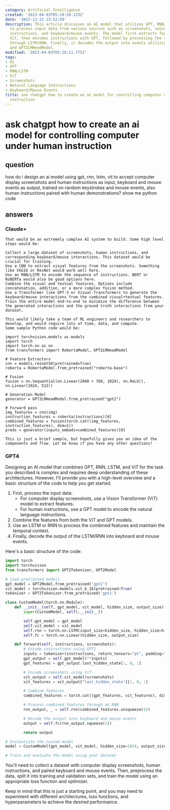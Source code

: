 ```yaml
---
category: Artificial Intelligence
created: '2023-04-03T05:10:58.123Z'
date: '2023-12-22 23:52:59'
description: This article discusses an AI model that utilizes GPT, RNN/LSTM, and ViT
  to process input data from various sources such as screenshots, natural language
  instructions, and keyboard/mouse events. The model first extracts features using
  ViT, then encodes instructions with GPT, followed by processing the combined features
  through LSTM/RNN. Finally, it decodes the output into events utilizing CNNs, RobertaModel,
  and GPT2LMHeadModel.
modified: '2023-04-03T05:18:11.775Z'
tags:
- AI
- GPT
- RNN/LSTM
- ViT
- Screenshots
- Natural Language Instructions
- Keyboard/Mouse Events
title: ask chatgpt how to create an ai model for controlling computer under human
  instruction
---
```


# ask chatgpt how to create an ai model for controlling computer under human instruction

## question

how do i design an ai model using gpt, rnn, lstm, vit to accept computer display screenshots and human instructions as input, keyboard and mouse events as output, trained on random keystrokes and mouse events, also human instructions paired with human demonstrations? show me python code

## answers

### Claude+

```
That would be an extremely complex AI system to build. Some high level steps would be:

Collect a large dataset of screenshots, human instructions, and corresponding keyboard/mouse interactions. This dataset would be crucial for training.
Use a CNN to extract visual features from the screenshots. Something like VGG16 or ResNet would work well here.
Use an RNN/LSTM to encode the sequence of instructions. BERT or RoBERTa would also be good options here.
Combine the visual and textual features. Options include concatenation, addition, or a more complex fusion method.
Use a Transformer like GPT-3 or Visual-Transformers to generate the keyboard/mouse interactions from the combined visual+textual features. 
Train the entire model end-to-end to minimize the difference between the generated interactions and the ground truth interactions from your dataset.

This would likely take a team of ML engineers and researchers to develop, and would require lots of time, data, and compute. 
Some sample Python code would be:

import torchvision.models as models 
import torch 
import torch.nn as nn 
from transformers import RobertaModel, GPT2LMHeadModel 

# Feature Extractors 
cnn = models.resnet50(pretrained=True) 
roberta = RobertaModel.from_pretrained("roberta-base") 

# Fusion 
fusion = nn.Sequential(nn.Linear(2048 + 768, 1024), nn.ReLU(), nn.Linear(1024, 512)) 

# Generation Model 
generator = GPT2LMHeadModel.from_pretrained("gpt2") 

# Forward pass 
img_features = cnn(img) 
instruction_features = roberta(instructions)[0] 
combined_features = fusion(torch.cat((img_features, instruction_features), dim=1)) 
preds = generator(inputs_embeds=combined_features)[0]

This is just a brief sample, but hopefully gives you an idea of the components and flow. Let me know if you have any other questions!

```

### GPT4

Designing an AI model that combines GPT, RNN, LSTM, and ViT for the task you described is complex and requires deep understanding of these architectures. However, I'll provide you with a high-level overview and a basic structure of the code to help you get started.

1. First, process the input data:
   - For computer display screenshots, use a Vision Transformer (ViT) model to extract features.
   - For human instructions, use a GPT model to encode the natural language instructions.
2. Combine the features from both the ViT and GPT models.
3. Use an LSTM or RNN to process the combined features and maintain the temporal context.
4. Finally, decode the output of the LSTM/RNN into keyboard and mouse events.

Here's a basic structure of the code:

```python
import torch
import torchvision
from transformers import GPT2Tokenizer, GPT2Model

# Load pretrained models
gpt_model = GPT2Model.from_pretrained('gpt2')
vit_model = torchvision.models.vit_b_16(pretrained=True)
tokenizer = GPT2Tokenizer.from_pretrained('gpt2')

class CustomModel(torch.nn.Module):
    def __init__(self, gpt_model, vit_model, hidden_size, output_size):
        super(CustomModel, self).__init__()

        self.gpt_model = gpt_model
        self.vit_model = vit_model
        self.rnn = torch.nn.LSTM(input_size=hidden_size, hidden_size=hidden_size, batch_first=True)
        self.fc = torch.nn.Linear(hidden_size, output_size)

    def forward(self, instructions, screenshots):
        # Encode instructions using GPT2
        inputs = tokenizer(instructions, return_tensors="pt", padding=True, truncation=True)
        gpt_output = self.gpt_model(**inputs)
        gpt_features = gpt_output.last_hidden_state[:, 0, :]

        # Encode screenshots using ViT
        vit_output = self.vit_model(screenshots)
        vit_features = vit_output["last_hidden_state"][:, 0, :]

        # Combine features
        combined_features = torch.cat((gpt_features, vit_features), dim=1)

        # Process combined features through an RNN
        rnn_output, _ = self.rnn(combined_features.unsqueeze(1))

        # Decode the output into keyboard and mouse events
        output = self.fc(rnn_output.squeeze(1))

        return output

# Instantiate the custom model
model = CustomModel(gpt_model, vit_model, hidden_size=1024, output_size=256)

# Train and evaluate the model using your dataset
```

You'll need to collect a dataset with computer display screenshots, human instructions, and paired keyboard and mouse events. Then, preprocess the data, split it into training and validation sets, and train the model using an appropriate loss function and optimizer.

Keep in mind that this is just a starting point, and you may need to experiment with different architectures, loss functions, and hyperparameters to achieve the desired performance.
